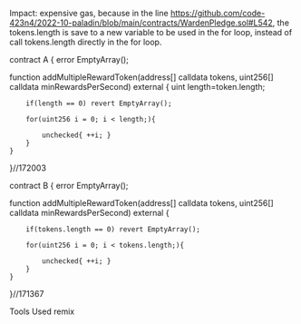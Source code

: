 Impact:  expensive gas, because in the line https://github.com/code-423n4/2022-10-paladin/blob/main/contracts/WardenPledge.sol#L542, the tokens.length is save to a new variable to be used in the for loop, instead of call tokens.length directly in the for loop.

contract A {
    error EmptyArray();
  
   function addMultipleRewardToken(address[] calldata tokens, uint256[] calldata minRewardsPerSecond) external  {
   uint length=token.length;

        if(length == 0) revert EmptyArray();

        for(uint256 i = 0; i < length;){

            unchecked{ ++i; }
        }
    }

}//172003

contract B {
    error EmptyArray();
  
   function addMultipleRewardToken(address[] calldata tokens, uint256[] calldata minRewardsPerSecond) external  {

        if(tokens.length == 0) revert EmptyArray();

        for(uint256 i = 0; i < tokens.length;){

            unchecked{ ++i; }
        }
    }

}//171367

Tools Used
remix